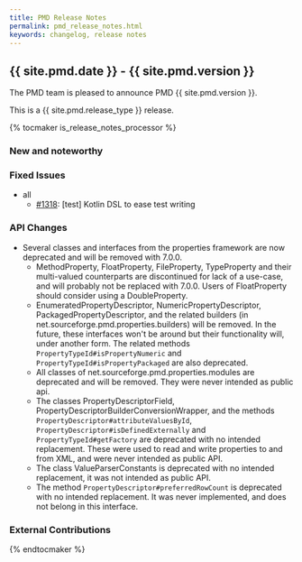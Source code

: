 ```yaml
---
title: PMD Release Notes
permalink: pmd_release_notes.html
keywords: changelog, release notes
---
```


## {{ site.pmd.date }} - {{ site.pmd.version }}

The PMD team is pleased to announce PMD {{ site.pmd.version }}.

This is a {{ site.pmd.release_type }} release.

{% tocmaker is_release_notes_processor %}

### New and noteworthy

### Fixed Issues

*   all
    *   [#1318](https://github.com/pmd/pmd/issues/1318): \[test] Kotlin DSL to ease test writing

### API Changes

* Several classes and interfaces from the properties framework are now deprecated and will be removed with 7.0.0.
  * MethodProperty, FloatProperty, FileProperty, TypeProperty and their multi-valued counterparts
    are discontinued for lack of a use-case, and will probably not be replaced with 7.0.0.
    Users of FloatProperty should consider using a DoubleProperty.
  * EnumeratedPropertyDescriptor, NumericPropertyDescriptor, PackagedPropertyDescriptor, and the related builders
    (in net.sourceforge.pmd.properties.builders) will be removed. In the future, these interfaces won't be around
    but their functionality will, under another form. The related methods `PropertyTypeId#isPropertyNumeric` and
    `PropertyTypeId#isPropertyPackaged` are also deprecated.
  * All classes of net.sourceforge.pmd.properties.modules are deprecated and will be removed. They were
    never intended as public api.
  * The classes PropertyDescriptorField, PropertyDescriptorBuilderConversionWrapper, and the methods
    `PropertyDescriptor#attributeValuesById`, `PropertyDescriptor#isDefinedExternally` and `PropertyTypeId#getFactory` are deprecated with no
    intended replacement. These were used to read and write properties to and from XML, and were never
    intended as public API.
  * The class ValueParserConstants is deprecated with no intended replacement, it was not intended as
    public API.
  * The method `PropertyDescriptor#preferredRowCount` is deprecated with no intended replacement. It was
    never implemented, and does not belong in this interface.

### External Contributions

{% endtocmaker %}

